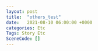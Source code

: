 ```yaml
---
layout: post
title:  "others_test"
date:   2021-08-10 06:00:00 +0000
categories: Etc
Tags: Story Etc
SceneCode: []
---
```

